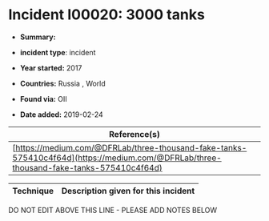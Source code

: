 # Incident I00020: 3000 tanks

* **Summary:** 

* **incident type**: incident

* **Year started:** 2017

* **Countries:** Russia , World

* **Found via:** OII

* **Date added:** 2019-02-24


| Reference(s) |
| --------- |
| [https://medium.com/@DFRLab/three-thousand-fake-tanks-575410c4f64d](https://medium.com/@DFRLab/three-thousand-fake-tanks-575410c4f64d) |

 

| Technique | Description given for this incident |
| --------- | ------------------------- |


DO NOT EDIT ABOVE THIS LINE - PLEASE ADD NOTES BELOW